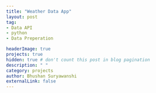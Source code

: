 ```yaml
---
title: "Weather Data App"
layout: post
tag: 
- Data API 
- python
- Data Preperation

headerImage: true
projects: true
hidden: true # don't count this post in blog pagination
description: " "
category: projects
author: Bhushan Suryawanshi 
externalLink: false
---
```

